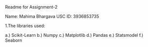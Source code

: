 Readme for Assignment-2

Name: Mahima Bhargava
USC ID: 3936853735

1.The libraries used:

a.) Scikit-Learn
b.) Numpy
c.) Matplotlib
d.) Pandas
e.) Statsmodel
f.) Seaborn


